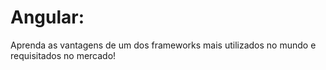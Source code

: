 # Angular:
Aprenda as vantagens de um dos frameworks mais utilizados no mundo e requisitados no mercado!
